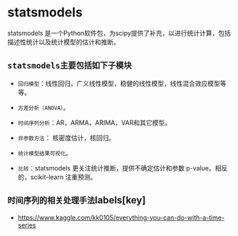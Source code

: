 # statsmodels 

statsmodels 是一个Python软件包，为scipy提供了补充，以进行统计计算，包括描述性统计以及统计模型的估计和推断。

## `statsmodels主要包括如下子模块`

* `回归模型`：线性回归，广义线性模型，稳健的线性模型，线性混合效应模型等等。

* `方差分析（ANOVA）`。

* `时间序列分析`：AR，ARMA，ARIMA，VAR和其它模型。

* `非参数方法`： 核密度估计，核回归。

* `统计模型结果可视化`。

* `比较`：statsmodels 更关注统计推断，提供不确定估计和参数 p-value。相反的，scikit-learn 注重预测。

## `时间序列的相关处理手法`labels[key]

* https://www.kaggle.com/kk0105/everything-you-can-do-with-a-time-series
